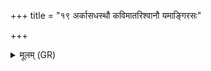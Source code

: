 +++
title = "१९ अर्कासधस्थौ कविमातरिश्वानौ यमाङ्गिरसः"

+++
<details><summary>मूलम् (GR)</summary>

अर्कासधस्थौ कविमातरिश्वानौ यमाङ्गिरसः ।  
यशस्विनं मा देवा यशसः कृणुत स्वाहा ॥
</details>